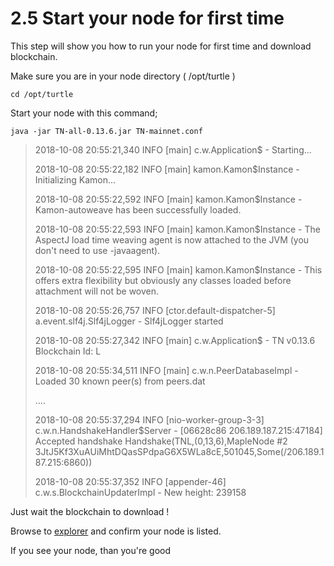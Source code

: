 # 2.5 Start your node for first time

This step will show you how to run your node for first time and download blockchain.

Make sure you are in your node directory \( /opt/turtle \)

```
cd /opt/turtle
```

Start your node with this command;

```
java -jar TN-all-0.13.6.jar TN-mainnet.conf
```

> 2018-10-08 20:55:21,340 INFO  \[main\] c.w.Application$ - Starting...
>
> 2018-10-08 20:55:22,182 INFO  \[main\] kamon.Kamon$Instance - Initializing Kamon...
>
> 2018-10-08 20:55:22,592 INFO  \[main\] kamon.Kamon$Instance - Kamon-autoweave has been successfully loaded.
>
> 2018-10-08 20:55:22,593 INFO  \[main\] kamon.Kamon$Instance - The AspectJ load time weaving agent is now attached to the JVM \(you don't need to use -javaagent\).
>
> 2018-10-08 20:55:22,595 INFO  \[main\] kamon.Kamon$Instance - This offers extra flexibility but obviously any classes loaded before attachment will not be woven.
>
> 2018-10-08 20:55:26,757 INFO  \[ctor.default-dispatcher-5\] a.event.slf4j.Slf4jLogger - Slf4jLogger started
>
> 2018-10-08 20:55:27,342 INFO  \[main\] c.w.Application$ - TN v0.13.6 Blockchain Id: L
>
> 2018-10-08 20:55:34,511 INFO  \[main\] c.w.n.PeerDatabaseImpl - Loaded 30 known peer\(s\) from peers.dat
>
> ....
>
> 2018-10-08 20:55:37,294 INFO  \[nio-worker-group-3-3\] c.w.n.HandshakeHandler$Server - \[06628c86 206.189.187.215:47184\] Accepted handshake Handshake\(TNL,\(0,13,6\),MapleNode \#2 3JtJ5Kf3XuAUiMhtDQasSPdpaG6X5WLa8cE,501045,Some\(/206.189.187.215:6860\)\)
>
> 2018-10-08 20:55:37,352 INFO  \[appender-46\] c.w.s.BlockchainUpdaterImpl - New height: 239158

Just wait the blockchain to download !

Browse to [explorer](https://explorer.blackturtle.eu/peers) and confirm your node is listed.

If you see your node, than you're good







